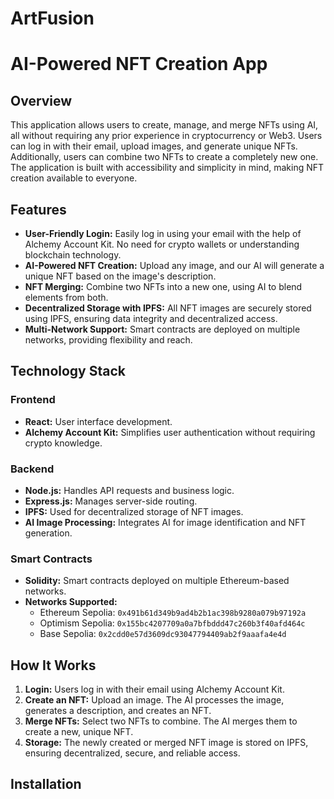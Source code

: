 # ArtFusion
# AI-Powered NFT Creation App

## Overview

This application allows users to create, manage, and merge NFTs using AI, all without requiring any prior experience in cryptocurrency or Web3. Users can log in with their email, upload images, and generate unique NFTs. Additionally, users can combine two NFTs to create a completely new one. The application is built with accessibility and simplicity in mind, making NFT creation available to everyone.

## Features

- **User-Friendly Login:** Easily log in using your email with the help of Alchemy Account Kit. No need for crypto wallets or understanding blockchain technology.
- **AI-Powered NFT Creation:** Upload any image, and our AI will generate a unique NFT based on the image's description.
- **NFT Merging:** Combine two NFTs into a new one, using AI to blend elements from both.
- **Decentralized Storage with IPFS:** All NFT images are securely stored using IPFS, ensuring data integrity and decentralized access.
- **Multi-Network Support:** Smart contracts are deployed on multiple networks, providing flexibility and reach.

## Technology Stack

### Frontend

- **React:** User interface development.
- **Alchemy Account Kit:** Simplifies user authentication without requiring crypto knowledge.

### Backend

- **Node.js:** Handles API requests and business logic.
- **Express.js:** Manages server-side routing.
- **IPFS:** Used for decentralized storage of NFT images.
- **AI Image Processing:** Integrates AI for image identification and NFT generation.

### Smart Contracts

- **Solidity:** Smart contracts deployed on multiple Ethereum-based networks.
- **Networks Supported:**
  - Ethereum Sepolia: `0x491b61d349b9ad4b2b1ac398b9280a079b97192a`
  - Optimism Sepolia: `0x155bc4207709a0a7bfbddd47c260b3f40afd464c`
  - Base Sepolia: `0x2cdd0e57d3609dc93047794409ab2f9aaafa4e4d`

## How It Works

1. **Login:** Users log in with their email using Alchemy Account Kit.
2. **Create an NFT:** Upload an image. The AI processes the image, generates a description, and creates an NFT.
3. **Merge NFTs:** Select two NFTs to combine. The AI merges them to create a new, unique NFT.
4. **Storage:** The newly created or merged NFT image is stored on IPFS, ensuring decentralized, secure, and reliable access.

## Installation
